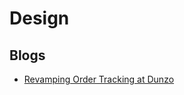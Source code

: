 # Design

## Blogs
- [Revamping Order Tracking at Dunzo](https://medium.com/dunzo/revamping-dunzos-order-tracking-experience-3aa0982c0ca4)
